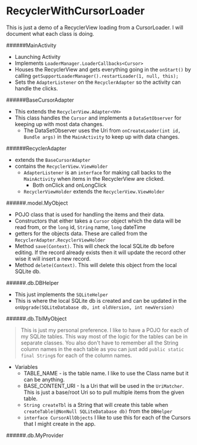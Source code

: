 # RecyclerWithCursorLoader
This is just a demo of a RecyclerView loading from a CursorLoader. I will document what each class is doing.

######MainActivity
- Launching Activity
- Implements `LoaderManager.LoaderCallbacks<Cursor>`
- Houses the RecyclerView and gets everything going in the `onStart()` by calling `getSupportLoaderManager().restartLoader(1, null, this);`
- Sets the `AdapterListener` on the `RecyclerAdapter` so the activity can handle the clicks.

######BaseCursorAdapter
- This extends the `RecyclerView.Adapter<VH>`
- This class handles the `Cursor` and implements a `DataSetObserver` for keeping up with most data changes.
  - The DataSetObserver uses the Uri from `onCreateLoader(int id, Bundle args)` in the `MainActivity` to keep up with data changes.

######RecyclerAdapter
- extends the `BaseCursorAdapter`
- contains the `RecyclerView.ViewHolder`
  - `AdapterListener` is an `interface` for making call backs to the `MainActivity` when items in the RecyclerView are clicked.
    - Both onClick and onLongClick
  - `RecyclerViewHolder` extends the `RecyclerView.ViewHolder`
  
######.model.MyObject
- POJO class that is used for handling the items and their data.
- Constructors that either takes a `Cursor` object which the data will be read from, or the `long` id, `String` name, `long` dateTime
- getters for the objects data. These are called from the `RecyclerAdapter.RecyclerViewHolder`
- Method `save(Context)`. This will check the local SQLite db before editing. If the record already exists then it will update the record other wise it will insert a new record.
- Method `delete(Context)`. This will delete this object from the local SQLite db.

######.db.DBHelper
- This just implements the `SQLiteHelper`
- This is where the local SQLite db is created and can be updated in the `onUpgrade(SQLiteDatabase db, int oldVersion, int newVersion)`

######.db.TblMyObject
> This is just my personal preference. I like to have a POJO for each of my SQLite tables. This way most of the logic for the tables can be in separate classes. You also don't have to remember all the String column names in the each table as you can just add `public static final String`s for each of the column names.

- Variables
  - TABLE_NAME - is the table name. I like to use the Class name but it can be anything.
  - BASE_CONTENT_URI - Is a Uri that will be used in the `UriMatcher`. This is just a base/root Uri so to pull multiple items from the given table.
  - `String createTbl` is a String that will create this table when `createTable(@NonNull SQLiteDatabase db)` from the `DBHelper`
  - `interface CursorAllObjects` I like to use this for each of the Cursors that I might create in the app. 

######.db.MyProvider
